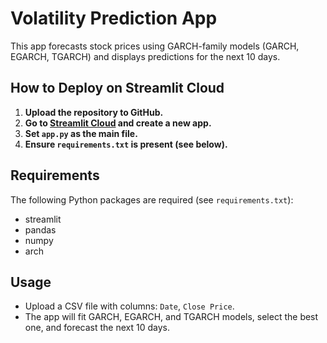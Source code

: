 # Volatility Prediction App

This app forecasts stock prices using GARCH-family models (GARCH, EGARCH, TGARCH) and displays predictions for the next 10 days.

## How to Deploy on Streamlit Cloud

1. **Upload the repository to GitHub.**
2. **Go to [Streamlit Cloud](https://streamlit.io/cloud) and create a new app.**
3. **Set `app.py` as the main file.**
4. **Ensure `requirements.txt` is present (see below).**

## Requirements
The following Python packages are required (see `requirements.txt`):
- streamlit
- pandas
- numpy
- arch

## Usage
- Upload a CSV file with columns: `Date`, `Close Price`.
- The app will fit GARCH, EGARCH, and TGARCH models, select the best one, and forecast the next 10 days. 